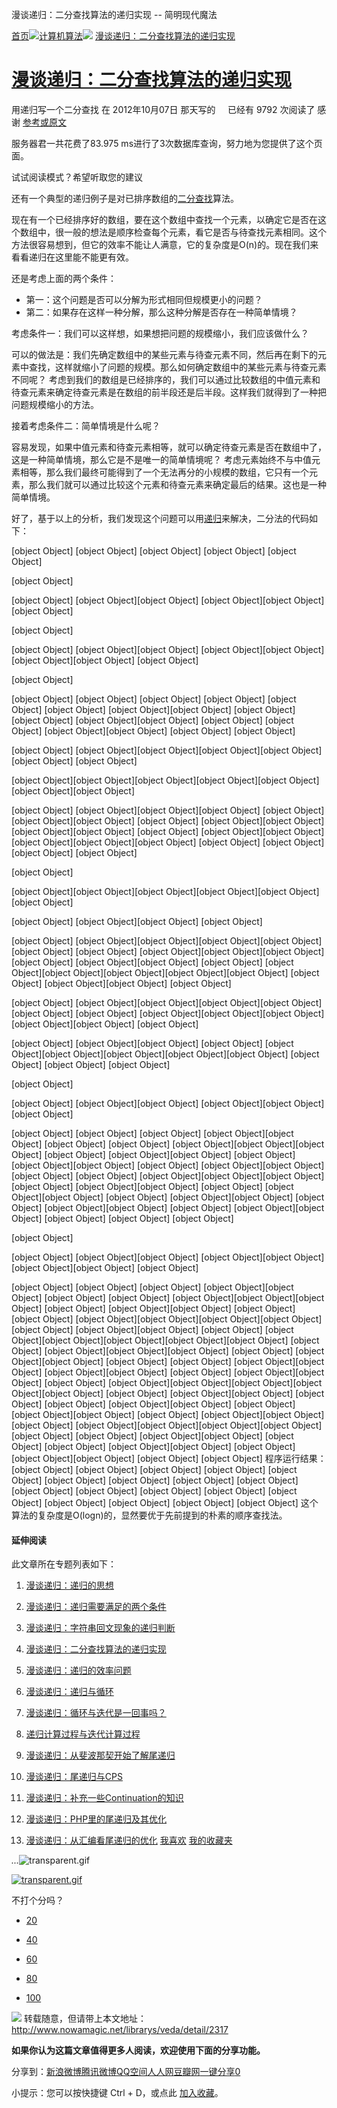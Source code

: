 漫谈递归：二分查找算法的递归实现 -- 简明现代魔法

[首页](http://www.nowamagic.net/librarys/veda/)![](../_resources/5314c05b83b861dbb1140f2277562370.png)[计算机算法](http://www.nowamagic.net/librarys/veda/cate/Algorithm)![](../_resources/5314c05b83b861dbb1140f2277562370.png) [漫谈递归：二分查找算法的递归实现](http://www.nowamagic.net/librarys/veda/detail/2317)

# [漫谈递归：二分查找算法的递归实现](http://www.nowamagic.net/librarys/veda/detail/2317)

用递归写一个二分查找
在 2012年10月07日 那天写的     已经有 9792 次阅读了
感谢 [参考或原文](http://www.nowamagic.net/librarys/veda/detail/2317)

服务器君一共花费了83.975 ms进行了3次数据库查询，努力地为您提供了这个页面。

试试阅读模式？希望听取您的建议

还有一个典型的递归例子是对已排序数组的[二分查找](http://www.nowamagic.net/librarys/veda/tag/%E4%BA%8C%E5%88%86%E6%9F%A5%E6%89%BE)算法。

现在有一个已经排序好的数组，要在这个数组中查找一个元素，以确定它是否在这个数组中，很一般的想法是顺序检查每个元素，看它是否与待查找元素相同。这个方法很容易想到，但它的效率不能让人满意，它的复杂度是O(n)的。现在我们来看看递归在这里能不能更有效。

还是考虑上面的两个条件：

- 第一：这个问题是否可以分解为形式相同但规模更小的问题？
- 第二：如果存在这样一种分解，那么这种分解是否存在一种简单情境？

考虑条件一：我们可以这样想，如果想把问题的规模缩小，我们应该做什么？

可以的做法是：我们先确定数组中的某些元素与待查元素不同，然后再在剩下的元素中查找，这样就缩小了问题的规模。那么如何确定数组中的某些元素与待查元素不同呢？ 考虑到我们的数组是已经排序的，我们可以通过比较数组的中值元素和待查元素来确定待查元素是在数组的前半段还是后半段。这样我们就得到了一种把问题规模缩小的方法。

接着考虑条件二：简单情境是什么呢？

容易发现，如果中值元素和待查元素相等，就可以确定待查元素是否在数组中了，这是一种简单情境，那么它是不是唯一的简单情境呢？ 考虑元素始终不与中值元素相等，那么我们最终可能得到了一个无法再分的小规模的数组，它只有一个元素，那么我们就可以通过比较这个元素和待查元素来确定最后的结果。这也是一种简单情境。

好了，基于以上的分析，我们发现这个问题可以用[递归](http://www.nowamagic.net/librarys/veda/tag/%E9%80%92%E5%BD%92)来解决，二分法的代码如下：

[object Object]
[object Object]
[object Object]
[object Object]
[object Object]

[object Object]

[object Object]  [object Object][object Object]  [object Object][object Object]  [object Object]

[object Object]

[object Object]  [object Object][object Object]  [object Object][object Object]  [object Object][object Object]  [object Object]

[object Object]

[object Object]
[object Object]  [object Object]
[object Object]
[object Object]
[object Object]
[object Object][object Object]  [object Object]
[object Object]
[object Object][object Object]  [object Object]
[object Object]
[object Object][object Object]  [object Object]
[object Object]

[object Object]
[object Object][object Object][object Object][object Object][object Object]
[object Object]

[object Object][object Object][object Object][object Object][object Object][object Object][object Object]

[object Object]
[object Object][object Object][object Object]
[object Object]
[object Object][object Object]
[object Object]
[object Object][object Object][object Object][object Object]
[object Object]
[object Object][object Object][object Object][object Object][object Object]
[object Object]
[object Object][object Object]
[object Object]

[object Object]

[object Object][object Object][object Object][object Object][object Object][object Object]

[object Object]
[object Object][object Object]
[object Object]

[object Object]
[object Object][object Object][object Object][object Object][object Object]
[object Object]
[object Object][object Object][object Object]
[object Object]
[object Object][object Object]
[object Object]
[object Object][object Object][object Object][object Object][object Object]
[object Object]
[object Object][object Object]
[object Object]

[object Object]
[object Object][object Object][object Object][object Object][object Object]
[object Object]
[object Object][object Object][object Object][object Object][object Object]
[object Object]

[object Object]
[object Object][object Object]
[object Object]
[object Object][object Object][object Object][object Object][object Object]
[object Object]
[object Object]
[object Object]

[object Object]

[object Object]  [object Object][object Object]  [object Object][object Object]  [object Object]

[object Object]
[object Object]
[object Object]
[object Object][object Object]  [object Object]
[object Object]
[object Object][object Object][object Object]
[object Object]
[object Object][object Object]
[object Object]
[object Object][object Object]
[object Object]
[object Object][object Object][object Object]
[object Object]
[object Object][object Object][object Object]
[object Object]
[object Object][object Object]
[object Object]
[object Object][object Object]
[object Object]
[object Object][object Object]
[object Object]
[object Object][object Object]
[object Object]
[object Object][object Object]
[object Object]
[object Object]
[object Object]

[object Object]

[object Object]  [object Object][object Object]  [object Object][object Object]  [object Object][object Object]  [object Object]

[object Object]
[object Object]
[object Object]
[object Object][object Object]  [object Object]
[object Object]
[object Object][object Object][object Object]
[object Object]
[object Object][object Object]  [object Object]
[object Object]
[object Object][object Object][object Object][object Object]
[object Object]
[object Object][object Object]
[object Object]
[object Object][object Object][object Object][object Object][object Object]
[object Object]
[object Object][object Object][object Object]
[object Object]
[object Object][object Object]  [object Object]
[object Object]
[object Object][object Object]  [object Object][object Object]
[object Object]
[object Object][object Object]
[object Object]
[object Object][object Object][object Object][object Object][object Object]
[object Object]
[object Object][object Object]  [object Object]
[object Object]
[object Object][object Object]
[object Object]
[object Object][object Object]
[object Object]
[object Object][object Object]
[object Object]
[object Object][object Object][object Object][object Object][object Object]
[object Object]
[object Object][object Object]  [object Object]
[object Object]
[object Object][object Object]
[object Object]
[object Object][object Object]
[object Object]
[object Object]
程序运行结果：
[object Object]
[object Object]
[object Object]
[object Object]
[object Object]
[object Object]
[object Object]
[object Object]
[object Object]
[object Object]
[object Object]
[object Object]
[object Object]
[object Object]
[object Object]
[object Object]
[object Object]
[object Object]
这个算法的复杂度是O(logn)的，显然要优于先前提到的朴素的顺序查找法。

#### 延伸阅读

此文章所在专题列表如下：
1. [漫谈递归：递归的思想](http://www.nowamagic.net/librarys/veda/detail/2314)
2. [漫谈递归：递归需要满足的两个条件](http://www.nowamagic.net/librarys/veda/detail/2315)
3. [漫谈递归：字符串回文现象的递归判断](http://www.nowamagic.net/librarys/veda/detail/2316)
4. [漫谈递归：二分查找算法的递归实现](http://www.nowamagic.net/librarys/veda/detail/2317)
5. [漫谈递归：递归的效率问题](http://www.nowamagic.net/librarys/veda/detail/2321)
6. [漫谈递归：递归与循环](http://www.nowamagic.net/librarys/veda/detail/2322)
7. [漫谈递归：循环与迭代是一回事吗？](http://www.nowamagic.net/librarys/veda/detail/2324)
8. [递归计算过程与迭代计算过程](http://www.nowamagic.net/librarys/veda/detail/2280)
9. [漫谈递归：从斐波那契开始了解尾递归](http://www.nowamagic.net/librarys/veda/detail/2325)
10. [漫谈递归：尾递归与CPS](http://www.nowamagic.net/librarys/veda/detail/2331)

11. [漫谈递归：补充一些Continuation的知识](http://www.nowamagic.net/librarys/veda/detail/2332)

12. [漫谈递归：PHP里的尾递归及其优化](http://www.nowamagic.net/librarys/veda/detail/2334)
13. [漫谈递归：从汇编看尾递归的优化](http://www.nowamagic.net/librarys/veda/detail/2336)
[我喜欢]()
[我的收藏夹](http://www.nowamagic.net/librarys/topics/favorites/)

*...*![transparent.gif](../_resources/046c7604a84c0768ef44c7afc2dff647.gif)

[![transparent.gif](../_resources/046c7604a84c0768ef44c7afc2dff647.gif)](http://service.weibo.com/staticjs/weiboshare.html?url=http%3A%2F%2Fwww.nowamagic.net%2Flibrarys%2Fveda%2Fdetail%2F2317&type=2&count=1&appkey=&title=&pic=&ralateUid=2809746632&language=zh_cn&dpc=1#)

 不打个分吗？

- [20](http://www.nowamagic.net/librarys/veda/detail/2317#)

- [40](http://www.nowamagic.net/librarys/veda/detail/2317#)

- [60](http://www.nowamagic.net/librarys/veda/detail/2317#)

- [80](http://www.nowamagic.net/librarys/veda/detail/2317#)

- [100](http://www.nowamagic.net/librarys/veda/detail/2317#)

![](../_resources/f9ced49f0004971194ed035f3ffc554f.jpg)
转载随意，但请带上本文地址：
http://www.nowamagic.net/librarys/veda/detail/2317

**如果你认为这篇文章值得更多人阅读，欢迎使用下面的分享功能。**

分享到：[新浪微博](http://www.nowamagic.net/librarys/veda/detail/2317#)[腾讯微博](http://www.nowamagic.net/librarys/veda/detail/2317#)[QQ空间](http://www.nowamagic.net/librarys/veda/detail/2317#)[人人网](http://www.nowamagic.net/librarys/veda/detail/2317#)[豆瓣网](http://www.nowamagic.net/librarys/veda/detail/2317#)[一键分享](http://www.nowamagic.net/librarys/veda/detail/2317#)[0](http://www.nowamagic.net/librarys/veda/detail/2317#)

小提示：您可以按快捷键 Ctrl + D，或点此 [加入收藏](漫谈递归：二分查找算法的递归实现%20--%20简明现代魔法.md#)。